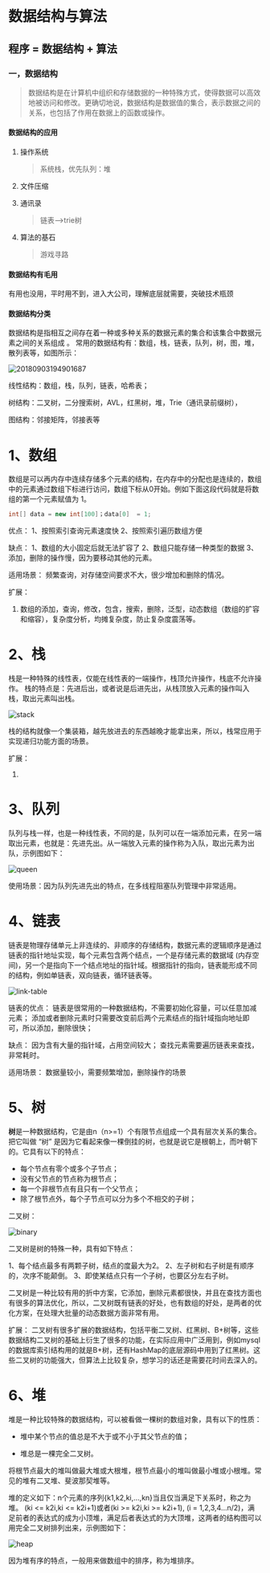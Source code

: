 # 数据结构与算法

## 程序 = 数据结构 + 算法

### 一，数据结构

> 数据结构是在计算机中组织和存储数据的一种特殊方式，使得数据可以高效地被访问和修改。更确切地说，数据结构是数据值的集合，表示数据之间的关系，也包括了作用在数据上的函数或操作。

#### 数据结构的应用

1. 操作系统

    > 系统栈，优先队列：堆

2. 文件压缩

3. 通讯录

    > 链表-->trie树

4. 算法的基石

    > 游戏寻路

#### 数据结构有毛用

有用也没用，平时用不到，进入大公司，理解底层就需要，突破技术瓶颈

#### 数据结构分类

数据结构是指相互之间存在着一种或多种关系的数据元素的集合和该集合中数据元素之间的关系组成 。 
常用的数据结构有：数组，栈，链表，队列，树，图，堆，散列表等，如图所示：

![20180903194901687](https://raw.githubusercontent.com/loveagri/note/master/ud-img/20180903194901687-1562298334830.png)



线性结构：数组，栈，队列，链表，哈希表；

树结构：二叉树，二分搜索树，AVL，红黑树，堆，Trie（通讯录前缀树），

图结构：邻接矩阵，邻接表等

# 1、数组

数组是可以再内存中连续存储多个元素的结构，在内存中的分配也是连续的，数组中的元素通过数组下标进行访问，数组下标从0开始。例如下面这段代码就是将数组的第一个元素赋值为 1。

```java
int[] data = new int[100]；data[0]  = 1;
```

优点： 
1、按照索引查询元素速度快 
2、按照索引遍历数组方便

缺点： 
1、数组的大小固定后就无法扩容了 
2、数组只能存储一种类型的数据 
3、添加，删除的操作慢，因为要移动其他的元素。

适用场景： 
频繁查询，对存储空间要求不大，很少增加和删除的情况。

扩展：

1. 数组的添加，查询，修改，包含，搜索，删除，泛型，动态数组（数组的扩容和缩容），复杂度分析，均摊复杂度，防止复杂度震荡等。

# 2、栈

栈是一种特殊的线性表，仅能在线性表的一端操作，栈顶允许操作，栈底不允许操作。 栈的特点是：先进后出，或者说是后进先出，从栈顶放入元素的操作叫入栈，取出元素叫出栈。 

![stack](https://raw.githubusercontent.com/loveagri/note/master/ud-img/stack.jpg)



栈的结构就像一个集装箱，越先放进去的东西越晚才能拿出来，所以，栈常应用于实现递归功能方面的场景。

扩展：

1. 

# 3、队列

队列与栈一样，也是一种线性表，不同的是，队列可以在一端添加元素，在另一端取出元素，也就是：先进先出。从一端放入元素的操作称为入队，取出元素为出队，示例图如下： 

![queen](https://raw.githubusercontent.com/loveagri/note/master/ud-img/queen.png)

使用场景：因为队列先进先出的特点，在多线程阻塞队列管理中非常适用。

# 4、链表

链表是物理存储单元上非连续的、非顺序的存储结构，数据元素的逻辑顺序是通过链表的指针地址实现，每个元素包含两个结点，一个是存储元素的数据域 (内存空间)，另一个是指向下一个结点地址的指针域。根据指针的指向，链表能形成不同的结构，例如单链表，双向链表，循环链表等。 

![link-table](https://raw.githubusercontent.com/loveagri/note/master/ud-img/link-table-1562312724470.png)

链表的优点： 
链表是很常用的一种数据结构，不需要初始化容量，可以任意加减元素； 
添加或者删除元素时只需要改变前后两个元素结点的指针域指向地址即可，所以添加，删除很快；

缺点： 
因为含有大量的指针域，占用空间较大； 
查找元素需要遍历链表来查找，非常耗时。

适用场景： 
数据量较小，需要频繁增加，删除操作的场景

# 5、树

**树**是一种数据结构，它是由n（n>=1）个有限节点组成一个具有层次关系的集合。把它叫做 “树” 是因为它看起来像一棵倒挂的树，也就是说它是根朝上，而叶朝下的。它具有以下的特点：

- 每个节点有零个或多个子节点；
- 没有父节点的节点称为根节点；
- 每一个非根节点有且只有一个父节点；
- 除了根节点外，每个子节点可以分为多个不相交的子树；

二叉树：

![binary](https://raw.githubusercontent.com/loveagri/note/master/ud-img/binary.png)



二叉树是树的特殊一种，具有如下特点：

1、每个结点最多有两颗子树，结点的度最大为2。 
2、左子树和右子树是有顺序的，次序不能颠倒。 
3、即使某结点只有一个子树，也要区分左右子树。

二叉树是一种比较有用的折中方案，它添加，删除元素都很快，并且在查找方面也有很多的算法优化，所以，二叉树既有链表的好处，也有数组的好处，是两者的优化方案，在处理大批量的动态数据方面非常有用。

扩展： 
二叉树有很多扩展的数据结构，包括平衡二叉树、红黑树、B+树等，这些数据结构二叉树的基础上衍生了很多的功能，在实际应用中广泛用到，例如mysql的数据库索引结构用的就是B+树，还有HashMap的底层源码中用到了红黑树。这些二叉树的功能强大，但算法上比较复杂，想学习的话还是需要花时间去深入的。



# 6、堆

堆是一种比较特殊的数据结构，可以被看做一棵树的数组对象，具有以下的性质：

- 堆中某个节点的值总是不大于或不小于其父节点的值；

- 堆总是一棵完全二叉树。


将根节点最大的堆叫做最大堆或大根堆，根节点最小的堆叫做最小堆或小根堆。常见的堆有二叉堆、斐波那契堆等。

堆的定义如下：n个元素的序列{k1,k2,ki,…,kn}当且仅当满足下关系时，称之为堆。 
(ki <= k2i,ki <= k2i+1)或者(ki >= k2i,ki >= k2i+1), (i = 1,2,3,4…n/2)，满足前者的表达式的成为小顶堆，满足后者表达式的为大顶堆，这两者的结构图可以用完全二叉树排列出来，示例图如下： 

![heap](https://raw.githubusercontent.com/loveagri/note/master/ud-img/heap.png)



因为堆有序的特点，一般用来做数组中的排序，称为堆排序。



































































































































































































































































































































